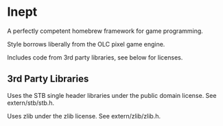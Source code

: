 # Inept

A perfectly competent homebrew framework for game programming.

Style borrows liberally from the OLC pixel game engine.

Includes code from 3rd party libraries, see below for licenses.

## 3rd Party Libraries

Uses the STB single header libraries under the public domain license. See extern/stb/stb.h.

Uses zlib under the zlib license. See extern/zlib/zlib.h.
